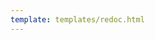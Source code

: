 ```yaml
---
template: templates/redoc.html
---
```


<redoc spec-url="../../apis/restapis/push-notification-devices.yaml" theme='{{redoc_theme}}'></redoc>
